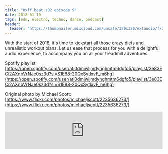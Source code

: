 ```yaml
---
title: "0xff beat s02 episode 9"
date: 2018-01-10
tags: [edm, electro, techno, dance, podcast]
header:
  teaser: "https://thumbnailer.mixcloud.com/unsafe/320x320/extaudio/f/2/a/3/9789-a356-4e30-a62b-73e265e81ad2"
---
```


With the start of 2018, it's time to kickstart all those crazy diets and unrealistic workout plans. Let us ease that process for you with a delightful audio experience, to accompany you on all your treadmill adventures.

Spotify playlist: [https://open.spotify.com/user/ati0dmiwljmdyhghmtm6dgfo5/playlist/3e83ECi2AXnbVrNJe0sz3d?si=S1E88-20QxSytlxvF_m6hg](https://open.spotify.com/user/ati0dmiwljmdyhghmtm6dgfo5/playlist/3e83ECi2AXnbVrNJe0sz3d?si=S1E88-20QxSytlxvF_m6hg)

Original photo by Michael Scott: [https://www.flickr.com/photos/michaeljscott/2235636273/](https://www.flickr.com/photos/michaeljscott/2235636273/)

<iframe width="100%" height="120" src="https://www.mixcloud.com/widget/iframe/?hide_cover=1&light=1&feed=%2F0xff-beat%2F0xff-beat-s02-episode-10%2F" frameborder="0" ></iframe>
